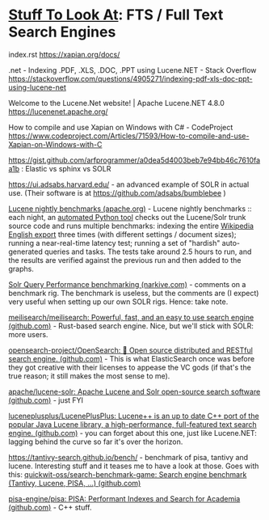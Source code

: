 # [Stuff To Look At](../Links%20to%20Stuff%20To%20Look%20At.md): FTS / Full Text Search Engines

index.rst
https://xapian.org/docs/

.net - Indexing .PDF, .XLS, .DOC, .PPT using Lucene.NET - Stack Overflow
https://stackoverflow.com/questions/4905271/indexing-pdf-xls-doc-ppt-using-lucene-net

Welcome to the Lucene.Net website! | Apache Lucene.NET 4.8.0
https://lucenenet.apache.org/

How to compile and use Xapian on Windows with C# - CodeProject
https://www.codeproject.com/Articles/71593/How-to-compile-and-use-Xapian-on-Windows-with-C

https://gist.github.com/arfprogrammer/a0dea5d4003beb7e94bb46c7610faa1b : Elastic vs sphinx vs SOLR

https://ui.adsabs.harvard.edu/ - an advanced example of SOLR in actual use. (Their software is at https://github.com/adsabs/bumblebee )

[Lucene nightly benchmarks (apache.org)](https://home.apache.org/~mikemccand/lucenebench/) - Lucene nightly benchmarks :: each night, an [automated Python tool](https://code.google.com/a/apache-extras.org/p/luceneutil/source/browse/src/python/nightlyBench.py) checks out the Lucene/Solr trunk source code and runs multiple benchmarks: indexing the entire [Wikipedia English export](http://en.wikipedia.org/wiki/Wikipedia:Database_download) three times (with different settings / document sizes); running a near-real-time latency test; running a set of "hardish" auto-generated queries and tasks. The tests take around 2.5 hours to run, and the results are verified against the previous run and then added to the graphs.

[Solr Query Performance benchmarking (narkive.com)](https://solr-user.lucene.apache.narkive.com/m3lrkDfp/solr-query-performance-benchmarking) - comments on a benchmark rig. The benchmark is useless, but the comments are (I expect) very useful when setting up our own SOLR rigs. Hence: take note.

[meilisearch/meilisearch: Powerful, fast, and an easy to use search engine (github.com)](https://github.com/meilisearch/meilisearch) - Rust-based search engine. Nice, but we'll stick with SOLR: more users.

[opensearch-project/OpenSearch: 🔎 Open source distributed and RESTful search engine. (github.com)](https://github.com/opensearch-project/OpenSearch) - This is what ElasticSearch once was before they got creative with their licenses to appease the VC gods (if that's the true reason; it still makes the most sense to me).

[apache/lucene-solr: Apache Lucene and Solr open-source search software (github.com)](https://github.com/apache/lucene-solr) - just FYI

[luceneplusplus/LucenePlusPlus: Lucene++ is an up to date C++ port of the popular Java Lucene library, a high-performance, full-featured text search engine. (github.com)](https://github.com/luceneplusplus/LucenePlusPlus) - you can forget about this one, just like Lucene.NET: lagging behind the curve so far it's over the horizon.

https://tantivy-search.github.io/bench/ - benchmark of pisa, tantivy and lucene. Interesting stuff and it teases me to have a look at those. Goes with this: [quickwit-oss/search-benchmark-game: Search engine benchmark (Tantivy, Lucene, PISA, ...) (github.com)](https://github.com/quickwit-oss/search-benchmark-game)

[pisa-engine/pisa: PISA: Performant Indexes and Search for Academia (github.com)](https://github.com/pisa-engine/pisa) - C++ stuff.
